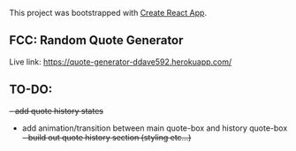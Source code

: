 This project was bootstrapped with [Create React App](https://github.com/facebook/create-react-app).

## FCC: Random Quote Generator

Live link:
https://quote-generator-ddave592.herokuapp.com/

## TO-DO:
~~- add quote history states~~
- add animation/transition between main quote-box and history quote-box
~~- build out quote history section (styling etc...)~~
